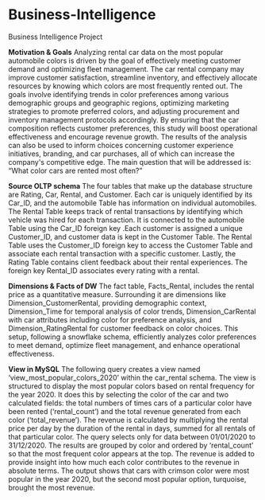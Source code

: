 # Business-Intelligence
Business Intelligence Project

**Motivation & Goals**
Analyzing rental car data on the most popular automobile colors is driven by the goal of effectively meeting customer demand and optimizing fleet management. The car rental company may improve customer satisfaction, streamline inventory, and effectively allocate resources by knowing which colors are most frequently rented out. The goals involve identifying trends in color preferences among various demographic groups and geographic regions, optimizing marketing strategies to promote preferred colors, and adjusting procurement and inventory management protocols accordingly. By ensuring that the car composition reflects customer preferences, this study will boost operational effectiveness and encourage revenue growth. The results of the analysis can also be used to inform choices concerning customer experience initiatives, branding, and car purchases, all of which can increase the company's competitive edge. The main question that will be addressed is:
“What color cars are rented most often?”


**Source OLTP schema**
The four tables that make up the database structure are Rating, Car, Rental, and Customer. Each car is uniquely identified by its Car_ID, and the automobile Table has information on individual automobiles. The Rental Table keeps track of rental transactions by identifying which vehicle was hired for each transaction. It is connected to the automobile Table using the Car_ID foreign key .Each customer is assigned a unique Customer_ID, and customer data is kept in the Customer Table. The Rental Table uses the Customer_ID foreign key to access the Customer Table and associate each rental transaction with a specific customer. Lastly, the Rating Table contains client feedback about their rental experiences. The foreign key Rental_ID associates every rating with a rental.

**Dimensions & Facts of DW**
The fact table, Facts_Rental, includes the rental price as a quantitative measure. Surrounding it are dimensions like Dimension_CustomerRental, providing demographic context, Dimension_Time for temporal analysis of color trends, Dimension_CarRental with car attributes including color for preference analysis, and Dimension_RatingRental for customer feedback on color choices. This setup, following a snowflake schema, efficiently analyzes color preferences to meet demand, optimize fleet management, and enhance operational effectiveness.

**View in MySQL**
The following query creates a view named ‘view_most_popular_colors_2020’ within the car_rental schema. The view is structured to display the most popular colors based on rental frequency for the year 2020. It does this by selecting the color of the car and two calculated fields: the total numbers of times cars of a particular color have been rented (‘rental_count’) and the total revenue generated from each color (‘total_revenue’). The revenue is calculated by multiplying the rental price per day by the duration of the rental in days, summed for all rentals of that particular color. The query selects only for data between 01/01/2020 to 31/12/2020. The results are grouped by color and ordered by ‘rental_count’ so that the most frequent color appears at the top. The revenue is added to provide insight into how much each color contributes to the revenue in absolute terms. The output shows that cars with crimson color were most popular in the year 2020, but the second most popular option, turquoise, brought the most revenue.
